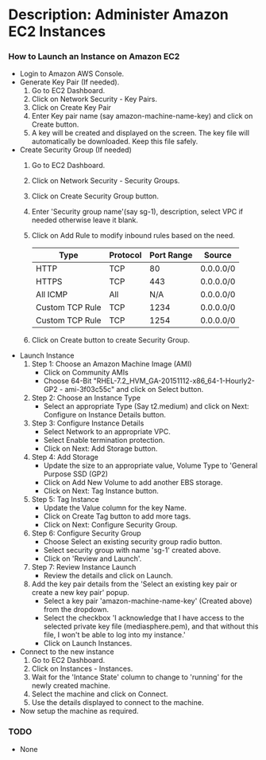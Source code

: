 # Description: Administer Amazon EC2 Instances

### How to Launch an Instance on Amazon EC2
* Login to Amazon AWS Console.
* Generate Key Pair (If needed).
    1. Go to EC2 Dashboard.
    2. Click on Network Security - Key Pairs.
    3. Click on Create Key Pair
    4. Enter Key pair name (say amazon-machine-name-key) and click on Create button.
    5. A key will be created and displayed on the screen. The key file will automatically be downloaded. Keep this file safely.
* Create Security Group (If needed)
    1. Go to EC2 Dashboard.
    2. Click on Network Security - Security Groups.
    3. Click on Create Security Group button.
    4. Enter 'Security group name'(say sg-1), description, select VPC if needed otherwise leave it blank.
    5. Click on Add Rule to modify inbound rules based on the need.

        | Type              | Protocol      | Port Range    | Source    |
        | ----------------- | ------------- |-------------- |---------- |
        | HTTP              | TCP           | 80            | 0.0.0.0/0 |
        | HTTPS             | TCP           | 443           | 0.0.0.0/0 |
        | All ICMP          | All           | N/A           | 0.0.0.0/0 |
        | Custom TCP Rule   | TCP           | 1234          | 0.0.0.0/0 |
        | Custom TCP Rule   | TCP           | 1254          | 0.0.0.0/0 |
    6. Click on Create button to create Security Group.
* Launch Instance
    1. Step 1: Choose an Amazon Machine Image (AMI)
        - Click on Community AMIs
        - Choose 64-Bit "RHEL-7.2_HVM_GA-20151112-x86_64-1-Hourly2-GP2 - ami-3f03c55c" and click on Select button.
    2. Step 2: Choose an Instance Type
        - Select an appropriate Type (Say t2.medium) and click on Next: Configure on Instance Details button.
    3. Step 3: Configure Instance Details
        - Select Network to an appropriate VPC.
        - Select Enable termination protection.
        - Click on Next: Add Storage button.
    4. Step 4: Add Storage
        - Update the size to an appropriate value, Volume Type to 'General Purpose SSD (GP2)
        - Click on Add New Volume to add another EBS storage.
        - Click on Next: Tag Instance button.
    5. Step 5: Tag Instance
        - Update the Value column for the key Name.
        - Click on Create Tag button to add more tags.
        - Click on Next: Configure Security Group.
    6. Step 6: Configure Security Group
        - Choose Select an existing security group radio button.
        - Select security group with name 'sg-1' created above.
        - Click on 'Review and Launch'.
    7. Step 7: Review Instance Launch
        - Review the details and click on Launch.
    8. Add the key pair details from the 'Select an existing key pair or create a new key pair' popup.
        - Select a key pair 'amazon-machine-name-key' (Created above) from the dropdown.
        - Select the checkbox 'I acknowledge that I have access to the selected private key file (mediasphere.pem), and
          that without this file, I won't be able to log into my instance.'
        - Click on Launch Instances.
* Connect to the new instance
    1. Go to EC2 Dashboard.
    2. Click on Instances - Instances.
    3. Wait for the 'Intance State' column to change to 'running' for the newly created machine.
    4. Select the machine and click on Connect.
    5. Use the details displayed to connect to the machine.
* Now setup the machine as required.

### TODO
* None
